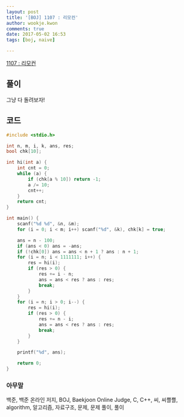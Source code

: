 ```yaml
---
layout: post
title: '[BOJ] 1107 : 리모컨'
author: wookje.kwon
comments: true
date: 2017-05-02 16:53
tags: [boj, naive]

---
```


[1107 : 리모컨](https://www.acmicpc.net/problem/1107)

## 풀이

그냥 다 돌려보자!

## 코드

```cpp
#include <stdio.h>

int n, m, i, k, ans, res;
bool chk[10];

int hi(int a) {
	int cnt = 0;
	while (a) {
		if (chk[a % 10]) return -1;
		a /= 10;
		cnt++;
	}
	return cnt;
}

int main() {
	scanf("%d %d", &n, &m);
	for (i = 0; i < m; i++) scanf("%d", &k), chk[k] = true;

	ans = n - 100;
	if (ans < 0) ans = -ans;
	if (!chk[0]) ans = ans < n + 1 ? ans : n + 1;
	for (i = n; i < 1111111; i++) {
		res = hi(i);
		if (res > 0) {
			res += i - n;
			ans = ans < res ? ans : res;
			break;
		}
	}
	for (i = n; i > 0; i--) {
		res = hi(i);
		if (res > 0) {
			res += n - i;
			ans = ans < res ? ans : res;
			break;
		}
	}

	printf("%d", ans);

	return 0;
}
```

### 아무말  
백준, 백준 온라인 저지, BOJ, Baekjoon Online Judge, C, C++, 씨, 씨쁠쁠, algorithm, 알고리즘, 자료구조, 문제, 문제 풀이, 풀이
